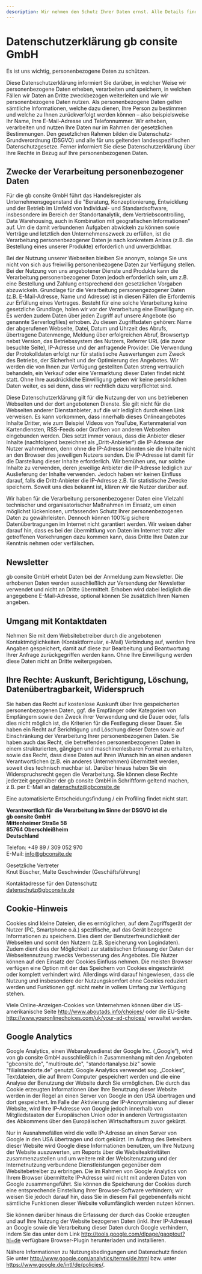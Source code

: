 ```yaml
---
description: Wir nehmen den Schutz Ihrer Daten ernst. Alle Details finden Sie in unserer Datenschutzerklärung.
---
```


# Datenschutzerklärung gb consite GmbH

Es ist uns wichtig, personenbezogene Daten zu schützen.

Diese Datenschutzerklärung informiert Sie darüber, in welcher Weise wir personenbezogene Daten erheben, verarbeiten und speichern, in welchen Fällen wir Daten an Dritte zweckbezogen weiterleiten und wie wir personenbezogene Daten nutzen. Als personenbezogene Daten gelten sämtliche Informationen, welche dazu dienen, Ihre Person zu bestimmen und welche zu Ihnen zurückverfolgt werden können – also beispielsweise Ihr Name, Ihre E-Mail-Adresse und Telefonnummer. Wir erheben, verarbeiten und nutzen Ihre Daten nur im Rahmen der gesetzlichen Bestimmungen. Den gesetzlichen Rahmen bilden die Datenschutz-Grundverordnung (DSGVO) und alle für uns geltenden landesspezifischen Datenschutzgesetze. Ferner informiert Sie diese Datenschutzerklärung über Ihre Rechte in Bezug auf Ihre personenbezogenen Daten.

## Zwecke der Verarbeitung personenbezogener Daten
Für die gb consite GmbH führt das Handelsregister als Unternehmensgegenstand die "Beratung, Konzeptionierung, Entwicklung und der Betrieb im Umfeld von Individual- und Standardsoftware, insbesondere im Bereich der Standortanalytik, dem Vertriebscontrolling, Data Warehousing, auch in Kombination mit geografischen Informationen" auf. Um die damit verbundenen Aufgaben abwickeln zu können sowie Verträge und letztlich den Unternehmenszweck zu erfüllen, ist die Verarbeitung personenbezogener Daten je nach konkretem Anlass (z.B. die Bestellung eines unserer Produkte) erforderlich und unverzichtbar.

Bei der Nutzung unserer Webseiten bleiben Sie anonym, solange Sie uns nicht von sich aus freiwillig personenbezogene Daten zur Verfügung stellen. Bei der Nutzung von uns angebotener Dienste und Produkte kann die Verarbeitung personenbezogener Daten jedoch erforderlich sein, um z.B. eine Bestellung und Zahlung entsprechend den gesetzlichen Vorgaben abzuwickeln. Grundlage für die Verarbeitung personengezogener Daten (z.B. E-Mail-Adresse, Name und Adresse) ist in diesen Fällen die Erfordernis zur Erfüllung eines Vertrages. Besteht für eine solche Verarbeitung keine gesetzliche Grundlage, holen wir vor der Verarbeitung eine Einwilligung ein. Es werden zudem Daten über jeden Zugriff auf unsere Angebote (so genannte Serverlogfiles) erhoben. Zu diesen Zugriffsdaten gehören: Name der abgerufenen Webseite, Datei, Datum und Uhrzeit des Abrufs, übertragene Datenmenge, Meldung über erfolgreichen Abruf, Browsertyp nebst Version, das Betriebssystem des Nutzers, Referrer URL (die zuvor besuchte Seite), IP-Adresse und der anfragende Provider. Die Verwendung der Protokolldaten erfolgt nur für statistische Auswertungen zum Zweck des Betriebs, der Sicherheit und der Optimierung des Angebotes. Wir werden die von Ihnen zur Verfügung gestellten Daten streng vertraulich behandeln, ein Verkauf oder eine Vermarktung dieser Daten findet nicht statt. Ohne Ihre ausdrückliche Einwilligung geben wir keine persönlichen Daten weiter, es sei denn, dass wir rechtlich dazu verpflichtet sind.

Diese Datenschutzerklärung gilt für die Nutzung der von uns betriebenen Webseiten und der dort angebotenen Dienste. Sie gilt nicht für die Webseiten anderer Dienstanbieter, auf die wir lediglich durch einen Link verweisen. Es kann vorkommen, dass innerhalb dieses Onlineangebotes Inhalte Dritter, wie zum Beispiel Videos von YouTube, Kartenmaterial von Kartendiensten, RSS-Feeds oder Grafiken von anderen Webseiten eingebunden werden. Dies setzt immer voraus, dass die Anbieter dieser Inhalte (nachfolgend bezeichnet als „Dritt-Anbieter“) die IP-Adresse der Nutzer wahrnehmen, denn ohne die IP-Adresse könnten sie die Inhalte nicht an den Browser des jeweiligen Nutzers senden. Die IP-Adresse ist damit für die Darstellung dieser Inhalte erforderlich. Wir bemühen uns, nur solche Inhalte zu verwenden, deren jeweilige Anbieter die IP-Adresse lediglich zur Auslieferung der Inhalte verwenden. Jedoch haben wir keinen Einfluss darauf, falls die Dritt-Anbieter die IP-Adresse z.B. für statistische Zwecke speichern. Soweit uns dies bekannt ist, klären wir die Nutzer darüber auf.

Wir haben für die Verarbeitung personenbezogener Daten eine Vielzahl technischer und organisatorischer Maßnahmen im Einsatz, um einen möglichst lückenlosen, umfassenden Schutz Ihrer personenbezogenen Daten zu gewährleisten. Dennoch können 100%ig sichere Datenübertragungen im Internet nicht garantiert werden. Wir weisen daher darauf hin, dass es bei der übermittlung von Daten im Internet trotz aller getroffenen Vorkehrungen dazu kommen kann, dass Dritte Ihre Daten zur Kenntnis nehmen oder verfälschen.

## Newsletter
gb consite GmbH erhebt Daten bei der Anmeldung zum Newsletter. Die erhobenen Daten werden ausschließlich zur Versendung der Newsletter verwendet und nicht an Dritte übermittelt. Erhoben wird dabei lediglich die angegebene E-Mail-Adresse, optional können Sie zusätzlich Ihren Namen angeben.

## Umgang mit Kontaktdaten
Nehmen Sie mit dem Websitebetreiber durch die angebotenen Kontaktmöglichkeiten (Kontaktformular, e-Mail) Verbindung auf, werden Ihre Angaben gespeichert, damit auf diese zur Bearbeitung und Beantwortung Ihrer Anfrage zurückgegriffen werden kann. Ohne Ihre Einwilligung werden diese Daten nicht an Dritte weitergegeben.

## Ihre Rechte: Auskunft, Berichtigung, Löschung, Datenübertragbarkeit, Widerspruch
Sie haben das Recht auf kostenlose Auskunft über Ihre gespeicherten personenbezogenen Daten, ggf. die Empfänger oder Kategorien von Empfängern sowie den Zweck ihrer Verwendung und die Dauer oder, falls dies nicht möglich ist, die Kriterien für die Festlegung dieser Dauer. Sie haben ein Recht auf Berichtigung und Löschung dieser Daten sowie auf Einschränkung der Verarbeitung Ihrer personenbezogenen Daten. Sie haben auch das Recht, die betreffenden personenbezogenen Daten in einem strukturierten, gängigen und maschinenlesbaren Format zu erhalten, sowie das Recht, dass diese Daten auf Ihren Wunsch hin an einen anderen Verantwortlichen (z.B. ein anderes Unternehmen) übermittelt werden, soweit dies technisch machbar ist. Darüber hinaus haben Sie ein Widerspruchsrecht gegen die Verarbeitung. Sie können diese Rechte jederzeit gegenüber der gb consite GmbH in Schriftform geltend machen, z.B. per E-Mail an datenschutz@gbconsite.de

Eine automatisierte Entscheidungsfindung / ein Profiling findet nicht statt.

**Verantwortlich für die Verarbeitung im Sinne der DSGVO ist die <br>
gb consite GmbH <br>
Mittenheimer Straße 58<br>
85764 Oberschleißheim<br>
Deutschland<br>**

Telefon: +49 89 / 309 052 970<br>
E-Mail: info@gbconsite.de<br>

Gesetzliche Vertreter<br>
Knut Büscher, Malte Geschwinder (Geschäftsführung)<br>

Kontaktadresse für den Datenschutz<br>
datenschutz@gbconsite.de<br>

## Cookie-Hinweis
Cookies sind kleine Dateien, die es ermöglichen, auf dem Zugriffsgerät der Nutzer (PC, Smartphone o.ä.) spezifische, auf das Gerät bezogene Informationen zu speichern. Dies dient der Benutzerfreundlichkeit der Webseiten und somit den Nutzern (z.B. Speicherung von Logindaten). Zudem dient dies der Möglichkeit zur statistischen Erfassung der Daten der Webseitennutzung zwecks Verbesserung des Angebotes. Die Nutzer können auf den Einsatz der Cookies Einfluss nehmen. Die meisten Browser verfügen eine Option mit der das Speichern von Cookies eingeschränkt oder komplett verhindert wird. Allerdings wird darauf hingewiesen, dass die Nutzung und insbesondere der Nutzungskomfort ohne Cookies reduziert werden und Funktionen ggf. nicht mehr in vollem Umfang zur Verfügung stehen.

Viele Online-Anzeigen-Cookies von Unternehmen können über die US-amerikanische Seite <http://www.aboutads.info/choices/> oder die EU-Seite <http://www.youronlinechoices.com/uk/your-ad-choices/> verwaltet werden.

## Google Analytics
Google Analytics, einen Webanalysedienst der Google Inc. („Google“), wird von gb consite GmbH ausschließlich in Zusammenhang mit den Angeboten "gbconsite.de", "multiroute.de", "standortanalyse.biz" sowie "filialstandorte.de" genutzt. Google Analytics verwendet sog. „Cookies“, Textdateien, die auf Ihrem Computer gespeichert werden und die eine Analyse der Benutzung der Website durch Sie ermöglichen. Die durch das Cookie erzeugten Informationen über Ihre Benutzung dieser Website werden in der Regel an einen Server von Google in den USA übertragen und dort gespeichert. Im Falle der Aktivierung der IP-Anonymisierung auf dieser Website, wird Ihre IP-Adresse von Google jedoch innerhalb von Mitgliedstaaten der Europäischen Union oder in anderen Vertragsstaaten des Abkommens über den Europäischen Wirtschaftsraum zuvor gekürzt.

Nur in Ausnahmefällen wird die volle IP-Adresse an einen Server von Google in den USA übertragen und dort gekürzt. Im Auftrag des Betreibers dieser Website wird Google diese Informationen benutzen, um Ihre Nutzung der Website auszuwerten, um Reports über die Websiteaktivitäten zusammenzustellen und um weitere mit der Websitenutzung und der Internetnutzung verbundene Dienstleistungen gegenüber dem Websitebetreiber zu erbringen. Die im Rahmen von Google Analytics von Ihrem Browser übermittelte IP-Adresse wird nicht mit anderen Daten von Google zusammengeführt. Sie können die Speicherung der Cookies durch eine entsprechende Einstellung Ihrer Browser-Software verhindern; wir weisen Sie jedoch darauf hin, dass Sie in diesem Fall gegebenenfalls nicht sämtliche Funktionen dieser Website vollumfänglich werden nutzen können.

Sie können darüber hinaus die Erfassung der durch das Cookie erzeugten und auf Ihre Nutzung der Website bezogenen Daten (inkl. Ihrer IP-Adresse) an Google sowie die Verarbeitung dieser Daten durch Google verhindern, indem Sie das unter dem Link <http://tools.google.com/dlpage/gaoptout?hl=de> verfügbare Browser-Plugin herunterladen und installieren.

Nähere Informationen zu Nutzungsbedingungen und Datenschutz finden Sie unter <http://www.google.com/analytics/terms/de.html> bzw. unter <https://www.google.de/intl/de/policies/>.
